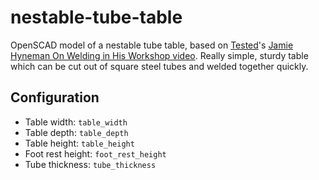 nestable-tube-table
===================

OpenSCAD model of a nestable tube table, based on [Tested](http://tested.com)'s [Jamie Hyneman On Welding in His Workshop video](http://www.youtube.com/watch?v=EA1jeViV4l8&t=10m58s). Really simple, sturdy table which can be cut out of square steel tubes and welded together quickly.

Configuration
-------------

* Table width: `table_width`
* Table depth: `table_depth`
* Table height: `table_height`
* Foot rest height: `foot_rest_height`
* Tube thickness: `tube_thickness`
